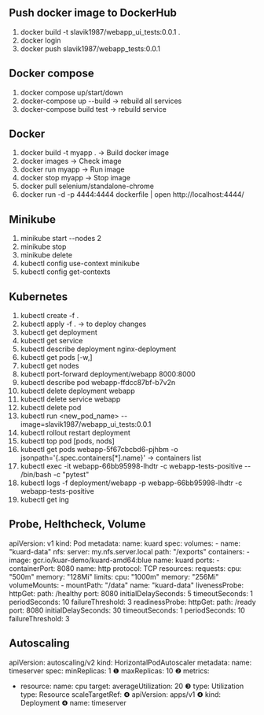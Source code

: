 ## Push docker image to DockerHub

1. docker build -t slavik1987/webapp_ui_tests:0.0.1 .
2. docker login
3. docker push slavik1987/webapp_tests:0.0.1

## Docker compose

1. docker compose up/start/down
2. docker-compose up --build   -> rebuild all services
3. docker-compose build test  -> rebuild service

## Docker

1. docker build -t myapp . -> Build docker image
2. docker images -> Check image
3. docker run myapp -> Run image
4. docker stop myapp -> Stop image
5. docker pull selenium/standalone-chrome
6. docker run -d -p 4444:4444 dockerfile | open http://localhost:4444/

## Minikube

1. minikube start --nodes 2
2. minikube stop
3. minikube delete
4. kubectl config use-context minikube
5. kubectl config get-contexts

## Kubernetes
1. kubectl create -f .
2. kubectl apply -f . -> to deploy changes
3. kubectl get deployment
4. kubectl get service
5. kubectl describe deployment nginx-deployment
6. kubectl get pods [-w,]
7. kubectl get nodes
8. kubectl port-forward deployment/webapp 8000:8000
9. kubectl describe pod webapp-ffdcc87bf-b7v2n
10. kubectl delete deployment webapp
11. kubectl delete service webapp
12. kubectl delete pod <id>
13. kubectl run <new_pod_name> --image=slavik1987/webapp_ui_tests:0.0.1
14. kubectl rollout restart deployment
15. kubectl top pod [pods, nods]
16. kubectl get pods webapp-5f67cbcbd6-pjhbm -o jsonpath='{.spec.containers[*].name}' -> containers list
17. kubectl exec -it webapp-66bb95998-lhdtr  -c webapp-tests-positive -- /bin/bash -c "pytest"
18. kubectl logs -f deployment/webapp -p webapp-66bb95998-lhdtr -c webapp-tests-positive
19. kubectl get ing



## Probe, Helthcheck, Volume

apiVersion: v1
kind: Pod
metadata:
  name: kuard
spec:
  volumes:
    - name: "kuard-data"
      nfs:
        server: my.nfs.server.local
        path: "/exports"
  containers:
    - image: gcr.io/kuar-demo/kuard-amd64:blue
      name: kuard
      ports:
        - containerPort: 8080
          name: http
          protocol: TCP
      resources:
        requests:
          cpu: "500m"
          memory: "128Mi"
        limits:
          cpu: "1000m"
          memory: "256Mi"
      volumeMounts:
        - mountPath: "/data"
          name: "kuard-data"
      livenessProbe:
        httpGet:
          path: /healthy
          port: 8080
        initialDelaySeconds: 5
        timeoutSeconds: 1
        periodSeconds: 10
        failureThreshold: 3
      readinessProbe:
        httpGet:
          path: /ready
          port: 8080
        initialDelaySeconds: 30
        timeoutSeconds: 1
        periodSeconds: 10
        failureThreshold: 3


## Autoscaling
apiVersion: autoscaling/v2
kind: HorizontalPodAutoscaler
metadata:
  name: timeserver
spec:
  minReplicas: 1                 ❶
  maxReplicas: 10                ❷
  metrics:
  - resource:
      name: cpu
      target:
        averageUtilization: 20   ❸
        type: Utilization
    type: Resource
  scaleTargetRef:                ❹
    apiVersion: apps/v1          ❹
    kind: Deployment             ❹
    name: timeserver



